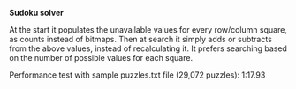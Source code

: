 **Sudoku solver**

At the start it populates the unavailable values for every row/column square, as counts instead of bitmaps.
Then at search it simply adds or subtracts from the above values, instead of recalculating it. It prefers
searching based on the number of possible values for each square.

Performance test with sample puzzles.txt file (29,072 puzzles): 1:17.93

